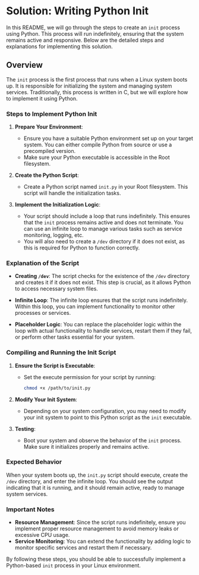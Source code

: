 # Solution: Writing Python Init

In this README, we will go through the steps to create an `init` process using Python. This process will run indefinitely, ensuring that the system remains active and responsive. Below are the detailed steps and explanations for implementing this solution.

## Overview

The `init` process is the first process that runs when a Linux system boots up. It is responsible for initializing the system and managing system services. Traditionally, this process is written in C, but we will explore how to implement it using Python.

### Steps to Implement Python Init

1. **Prepare Your Environment**:
   - Ensure you have a suitable Python environment set up on your target system. You can either compile Python from source or use a precompiled version.
   - Make sure your Python executable is accessible in the Root filesystem.

2. **Create the Python Script**:
   - Create a Python script named `init.py` in your Root filesystem. This script will handle the initialization tasks.

3. **Implement the Initialization Logic**:
   - Your script should include a loop that runs indefinitely. This ensures that the `init` process remains active and does not terminate. You can use an infinite loop to manage various tasks such as service monitoring, logging, etc.
   - You will also need to create a `/dev` directory if it does not exist, as this is required for Python to function correctly.

### Explanation of the Script

- **Creating `/dev`**: The script checks for the existence of the `/dev` directory and creates it if it does not exist. This step is crucial, as it allows Python to access necessary system files.
  
- **Infinite Loop**: The infinite loop ensures that the script runs indefinitely. Within this loop, you can implement functionality to monitor other processes or services.
  
- **Placeholder Logic**: You can replace the placeholder logic within the loop with actual functionality to handle services, restart them if they fail, or perform other tasks essential for your system.

### Compiling and Running the Init Script

1. **Ensure the Script is Executable**:
   - Set the execute permission for your script by running:
     ```bash
     chmod +x /path/to/init.py
     ```

2. **Modify Your Init System**:
   - Depending on your system configuration, you may need to modify your init system to point to this Python script as the `init` executable.

3. **Testing**:
   - Boot your system and observe the behavior of the `init` process. Make sure it initializes properly and remains active.

### Expected Behavior

When your system boots up, the `init.py` script should execute, create the `/dev` directory, and enter the infinite loop. You should see the output indicating that it is running, and it should remain active, ready to manage system services.

### Important Notes

- **Resource Management**: Since the script runs indefinitely, ensure you implement proper resource management to avoid memory leaks or excessive CPU usage.
- **Service Monitoring**: You can extend the functionality by adding logic to monitor specific services and restart them if necessary.

By following these steps, you should be able to successfully implement a Python-based `init` process in your Linux environment.


